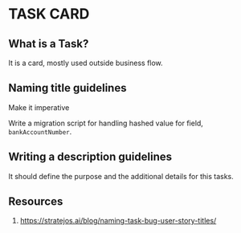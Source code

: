 # TASK CARD

## What is a Task?
It is a card, mostly used outside business flow.

## Naming title guidelines
Make it imperative

Write a migration script for handling hashed value for field, `bankAccountNumber`.

## Writing a description guidelines
It should define the purpose and the additional details for this tasks.

## Resources
1. https://stratejos.ai/blog/naming-task-bug-user-story-titles/